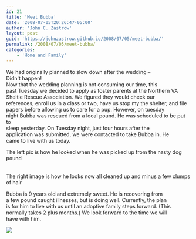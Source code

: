 ```yaml
---
id: 21
title: 'Meet Bubba'
date: '2008-07-05T20:26:47-05:00'
author: 'John C. Zastrow'
layout: post
guid: 'https://johnzastrow.github.io/2008/07/05/meet-bubba/'
permalink: /2008/07/05/meet-bubba/
categories:
    - 'Home and Family'
---
```


We had originally planned to slow down after the wedding –  
Didn't happen!   
Now that the wedding planning is not consuming our time, this  
past Tuesday we decided to apply as foster parents at the Northern VA  
Sheltie Rescue Association. We figured they would check our   
references, enroll us in a class or two, have us stop my the shelter, and file  
papers before allowing us to care for a pup. However, on tuesday   
night Bubba was rescued from a local pound. He was scheduled to be put to  
sleep yesterday. On Tuesday night, just four hours after the  
application was submitted, we were contacted to take Bubba in. He   
came to live with us today.

The left pic is how he looked when he was picked up from the nasty dog pound

|  |  |
|---|---|

The right image is how he looks now all cleaned up and minus a few clumps of hair 

Bubba is 9 years old and extremely sweet. He is recovering from  
a few pound caught illnesses, but is doing well. Currently, the plan   
is for him to live with us until an adoptive family steps forward. (This  
normally takes 2 plus months.) We look forward to the time we will   
have with him.

![](http://lh4.ggpht.com/br8kwall/SFUd-N6Gj0I/AAAAAAAAEg4/fMCPwpBk7Uw/IMG_2662.JPG?imgmax=512)